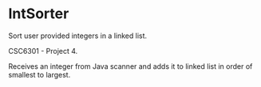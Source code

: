 # IntSorter
Sort user provided integers in a linked list.

CSC6301 - Project 4.

Receives an integer from Java scanner and adds it to linked list in order of smallest to largest.
